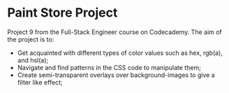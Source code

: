 # Paint Store Project

Project 9 from the Full-Stack Engineer course on Codecademy. The aim of the project is to:

* Get acquainted with different types of color values such as hex, rgb(a), and hsl(a);
* Navigate and find patterns in the CSS code to manipulate them;
* Create semi-transparent overlays over background-images to give a filter like effect;